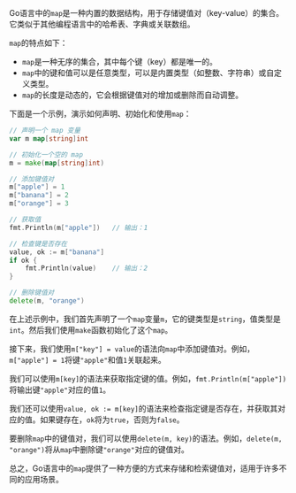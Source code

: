 Go语言中的`map`是一种内置的数据结构，用于存储键值对（key-value）的集合。它类似于其他编程语言中的哈希表、字典或关联数组。

`map`的特点如下：
- `map`是一种无序的集合，其中每个键（key）都是唯一的。
- `map`中的键和值可以是任意类型，可以是内置类型（如整数、字符串）或自定义类型。
- `map`的长度是动态的，它会根据键值对的增加或删除而自动调整。

下面是一个示例，演示如何声明、初始化和使用`map`：
```go
// 声明一个 map 变量
var m map[string]int

// 初始化一个空的 map
m = make(map[string]int)

// 添加键值对
m["apple"] = 1
m["banana"] = 2
m["orange"] = 3

// 获取值
fmt.Println(m["apple"])   // 输出：1

// 检查键是否存在
value, ok := m["banana"]
if ok {
	fmt.Println(value)    // 输出：2
}

// 删除键值对
delete(m, "orange")
```

在上述示例中，我们首先声明了一个`map`变量`m`，它的键类型是`string`，值类型是`int`。然后我们使用`make`函数初始化了这个`map`。

接下来，我们使用`m["key"] = value`的语法向`map`中添加键值对。例如，`m["apple"] = 1`将键`"apple"`和值`1`关联起来。

我们可以使用`m[key]`的语法来获取指定键的值。例如，`fmt.Println(m["apple"])`将输出键`"apple"`对应的值`1`。

我们还可以使用`value, ok := m[key]`的语法来检查指定键是否存在，并获取其对应的值。如果键存在，`ok`将为`true`，否则为`false`。

要删除`map`中的键值对，我们可以使用`delete(m, key)`的语法。例如，`delete(m, "orange")`将从`map`中删除键`"orange"`对应的键值对。

总之，Go语言中的`map`提供了一种方便的方式来存储和检索键值对，适用于许多不同的应用场景。